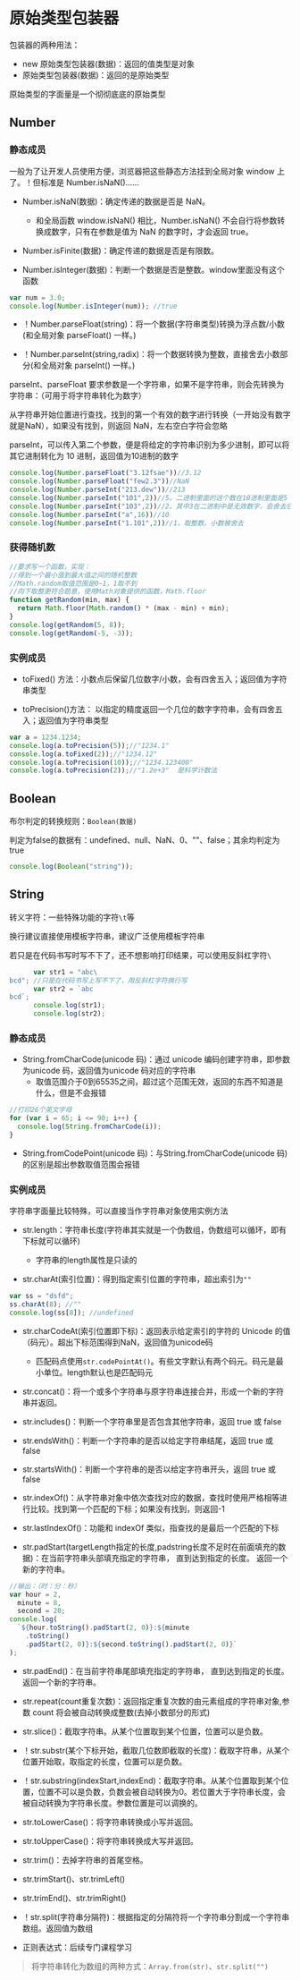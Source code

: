# 原始类型包装器

包装器的两种用法：
- new 原始类型包装器(数据)：返回的值类型是对象
- 原始类型包装器(数据)：返回的是原始类型

原始类型的字面量是一个彻彻底底的原始类型

## Number

### 静态成员

一般为了让开发人员使用方便，浏览器把这些静态方法挂到全局对象 window 上了。！但标准是 Number.isNaN()......

- Number.isNaN(数据)：确定传递的数据是否是 NaN。
  - 和全局函数 window.isNaN() 相比，Number.isNaN() 不会自行将参数转换成数字，只有在参数是值为 NaN 的数字时，才会返回 true。

- Number.isFinite(数据)：确定传递的数据是否是有限数。

- Number.isInteger(数据)：判断一个数据是否是整数。window里面没有这个函数

```js
var num = 3.0;
console.log(Number.isInteger(num)); //true
```

- ！Number.parseFloat(string)：将一个数据(字符串类型)转换为浮点数/小数(和全局对象 parseFloat() 一样。)

- ！Number.parseInt(string,radix)：将一个数据转换为整数，直接舍去小数部分(和全局对象 parseInt() 一样。)

parseInt、parseFloat 要求参数是一个字符串，如果不是字符串，则会先转换为字符串：（可用于将字符串转化为数字）

从字符串开始位置进行查找，找到的第一个有效的数字进行转换（一开始没有数字就是NaN），如果没有找到，则返回 NaN，左右空白字符会忽略

parseInt，可以传入第二个参数，便是将给定的字符串识别为多少进制，即可以将其它进制转化为 10 进制，返回值为10进制的数字
```js
console.log(Number.parseFloat("3.12fsae"))//3.12
console.log(Number.parseFloat("few2.3"))//NaN
console.log(Number.parseInt("213.dew"))//213
console.log(Number.parseInt("101",2))//5。二进制里面的这个数在10进制里面是5
console.log(Number.parseInt("103",2))//2。其中3在二进制中是无效数字，会舍去它
console.log(Number.parseInt("a",16))//10
console.log(Number.parseInt("1.101",2))//1，取整数，小数被舍去
```

### 获得随机数

```js
//要求写一个函数，实现：
//得到一个最小值到最大值之间的随机整数
//Math.random取值范围是0~1，1取不到
//向下取整更符合题意，使用Math对象提供的函数，Math.floor
function getRandom(min, max) {
  return Math.floor(Math.random() * (max - min) + min);
}
console.log(getRandom(5, 8));
console.log(getRandom(-5, -3));
```

### 实例成员

- toFixed() 方法：小数点后保留几位数字/小数，会有四舍五入；返回值为字符串类型

- toPrecision()方法： 以指定的精度返回一个几位的数字字符串，会有四舍五入；返回值为字符串类型

```js
var a = 1234.1234;
console.log(a.toPrecision(5));//"1234.1"
console.log(a.toFixed(2));//"1234.12"
console.log(a.toPrecision(10));//"1234.123400"
console.log(a.toPrecision(2));//"1.2e+3"  是科学计数法
```

## Boolean

布尔判定的转换规则：```Boolean(数据)```

判定为false的数据有：undefined、null、NaN、0、""、false；其余均判定为true

```js
console.log(Boolean("string"));
```

## String

转义字符：一些特殊功能的字符```\t```等

换行建议直接使用模板字符串，建议广泛使用模板字符串

若只是在代码书写时写不下了，还不想影响打印结果，可以使用反斜杠字符```\```

```js
      var str1 = "abc\
bcd"; //只是在代码书写上写不下了，用反斜杠字符换行写
      var str2 = `abc
bcd`;
      console.log(str1);
      console.log(str2);
```

### 静态成员

- String.fromCharCode(unicode 码)：通过 unicode 编码创建字符串，即参数为unicode 码，返回值为unicode 码对应的字符串
  - 取值范围介于0到65535之间，超过这个范围无效，返回的东西不知道是什么，但是不会报错
```js
//打印26个英文字母
for (var i = 65; i <= 90; i++) {
  console.log(String.fromCharCode(i));
}
```
- String.fromCodePoint(unicode 码)：与String.fromCharCode(unicode 码)的区别是超出参数取值范围会报错 

### 实例成员

字符串字面量比较特殊，可以直接当作字符串对象使用实例方法

- str.length：字符串长度(字符串其实就是一个伪数组，伪数组可以循环，即有下标就可以循环)
  - 字符串的length属性是只读的

- str.charAt(索引位置)：得到指定索引位置的字符串，超出索引为```""```

```js
var ss = "dsfd";
ss.charAt(8); //""
console.log(ss[8]); //undefined
```

- str.charCodeAt(索引位置即下标)：返回表示给定索引的字符的 Unicode 的值（码元）。超出下标范围得到NaN，返回值为unicode码
  - 匹配码点使用```str.codePointAt()```。有些文字默认有两个码元。码元是最小单位。length默认也是匹配码元

- str.concat()：将一个或多个字符串与原字符串连接合并，形成一个新的字符串并返回。

- str.includes()：判断一个字符串里是否包含其他字符串，返回 true 或 false

- str.endsWith()：判断一个字符串的是否以给定字符串结尾，返回 true 或 false

- str.startsWith()：判断一个字符串的是否以给定字符串开头，返回 true 或 false

- str.indexOf()：从字符串对象中依次查找对应的数据，查找时使用严格相等进行比较。找到第一个匹配的下标；如果没有找到，则返回-1

- str.lastIndexOf()：功能和 indexOf 类似，指查找的是最后一个匹配的下标

- str.padStart(targetLength指定的长度,padstring长度不足时在前面填充的数据)：在当前字符串头部填充指定的字符串， 直到达到指定的长度。 返回一个新的字符串。
```js
//输出：（时：分：秒）
var hour = 2,
  minute = 8,
  second = 20;
console.log(
  `${hour.toString().padStart(2, 0)}:${minute
    .toString()
    .padStart(2, 0)}:${second.toString().padStart(2, 0)}`
);
```
- str.padEnd()：在当前字符串尾部填充指定的字符串， 直到达到指定的长度。 返回一个新的字符串。

- str.repeat(count重复次数)：返回指定重复次数的由元素组成的字符串对象,参数 count 将会被自动转换成整数(去掉小数部分的形式)

- str.slice()：截取字符串。从某个位置取到某个位置，位置可以是负数。

- ！str.substr(某个下标开始，截取几位数即截取的长度)：截取字符串，从某个位置开始取，取指定的长度，位置可以是负数。

- ！str.substring(indexStart,indexEnd)：截取字符串。从某个位置取到某个位置，位置不可以是负数，负数会被自动转换为0。若位置大于字符串长度，会被自动转换为字符串长度。参数位置是可以调换的。

- str.toLowerCase()：将字符串转换成小写并返回。

- str.toUpperCase()：将字符串转换成大写并返回。

- str.trim()：去掉字符串的首尾空格。
- str.trimStart()、str.trimLeft()
- str.trimEnd()、str.trimRight()

- ！str.split(字符串分隔符)：根据指定的分隔符将一个字符串分割成一个字符串数组。返回值为数组

- 正则表达式：后续专门课程学习

> 将字符串转化为数组的两种方式：```Array.from(str)```、```str.split("")```